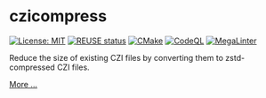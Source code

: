 ﻿# czicompress
[![License: MIT](https://img.shields.io/badge/License-MIT-yellow.svg)](https://opensource.org/licenses/MIT)
[![REUSE status](https://api.reuse.software/badge/github.com/ZEISS/czicompress)](https://api.reuse.software/info/github.com/ZEISS/czicompress)
[![CMake](https://github.com/ZEISS/czicompress/actions/workflows/cmake.yml/badge.svg?branch=main&event=push)](https://github.com/ZEISS/czicompress/actions/workflows/cmake.yml)
[![CodeQL](https://github.com/ZEISS/czicompress/actions/workflows/codeql.yml/badge.svg?branch=main&event=push)](https://github.com/ZEISS/czicompress/actions/workflows/codeql.yml)
[![MegaLinter](https://github.com/ZEISS/czicompress/actions/workflows/mega-linter.yml/badge.svg?branch=main&event=push)](https://github.com/ZEISS/czicompress/actions/workflows/mega-linter.yml)

Reduce the size of existing CZI files by converting them to zstd-compressed CZI files.

[More ...](czicompress/README.md)